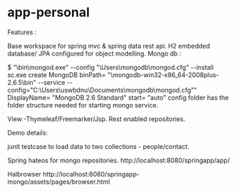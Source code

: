 app-personal
============
Features : 

Base workspace for spring mvc & spring data rest api. 
H2 embedded database/ JPA configured for object modelling.
Mongo db :

$ "\bin\mongod.exe" --config "\Users\mongodb\mongod.cfg" --install
sc.exe create MongoDB binPath= "\mongodb-win32-x86_64-2008plus-2.6.5\bin\" --service --config=\"C:\Users\uswbdnu\Documents\mongodb\mongod.cfg\"" DisplayName= "MongoDB 2.6 Standard" start= "auto"
config folder has the folder structure needed for starting mongo service.
 
View -Thymeleaf/Freemarker/Jsp.
Rest enabled repositories. 

Demo details: 

junit testcase to load data to two collections - people/contact.

Spring hateos for mongo repositories. 
http://localhost:8080/springapp/app/

Halbrowser
http://localhost:8080/springapp-mongo/assets/pages/browser.html
